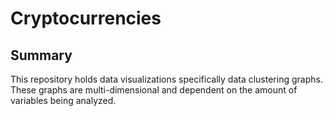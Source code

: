 # Cryptocurrencies

## Summary 
This repository holds data visualizations specifically data clustering graphs. These graphs are multi-dimensional and dependent on the amount of variables being analyzed. 
